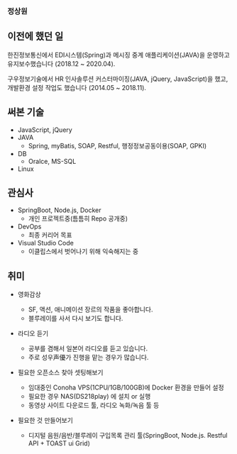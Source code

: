 ### 정상원

<!--
**sangwon-jung-work/sangwon-jung-work** is a ✨ _special_ ✨ repository because its `README.md` (this file) appears on your GitHub profile.

Here are some ideas to get you started:

- 🔭 I’m currently working on ...
- 🌱 I’m currently learning ...
- 👯 I’m looking to collaborate on ...
- 🤔 I’m looking for help with ...
- 💬 Ask me about ...
- 📫 How to reach me: ...
- 😄 Pronouns: ...
- ⚡ Fun fact: ...
-->

<!--
## 현재 하고있는 일
즐겁게 일할 곳을 찾고 있습니다.
-->
## 이전에 했던 일
한진정보통신에서 EDI시스템(Spring)과 메시징 중계 애플리케이션(JAVA)을 운영하고 유지보수했습니다 (2018.12 ~ 2020.04).

구우정보기술에서 HR 인사솔루션 커스터마이징(JAVA, jQuery, JavaScript)을 했고, 개발환경 설정 작업도 했습니다 (2014.05 ~ 2018.11).

## 써본 기술
- JavaScript, jQuery
- JAVA
  - Spring, myBatis, SOAP, Restful, 행정정보공동이용(SOAP, GPKI)
- DB
  - Oralce, MS-SQL
- Linux

## 관심사
- SpringBoot, Node.js, Docker
  - 개인 프로젝트중(틈틈히 Repo 공개중)
- DevOps
  - 최종 커리어 목표
- Visual Studio Code
  - 이클립스에서 벗어나기 위해 익숙해지는 중

## 취미
- 영화감상
  - SF, 액션, 애니메이션 장르의 작품을 좋아합니다.
  - 블루레이를 사서 다시 보기도 합니다.

- 라디오 듣기
  - 공부를 겸해서 일본어 라디오를 듣고 있습니다.
  - 주로 성우声優가 진행을 맡는 경우가 많습니다.

- 필요한 오픈소스 찾아 셋팅해보기
  - 임대중인 Conoha VPS(1CPU/1GB/100GB)에 Docker 환경을 만들어 설정
  - 필요한 경우 NAS(DS218play) 에 설치 or 실행
  - 동영상 사이트 다운로드 툴, 라디오 녹화/녹음 툴 등

- 필요한 것 만들어보기
  - 디지털 음원/음반/블루레이 구입목록 관리 툴(SpringBoot, Node.js. Restful API + TOAST ui Grid)
